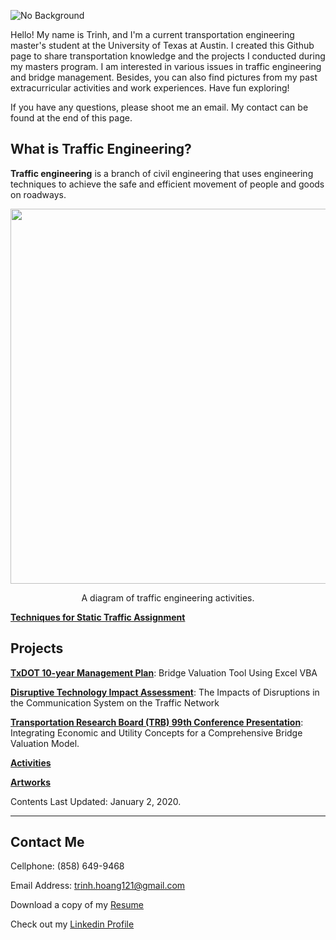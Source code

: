 ![No Background](https://user-images.githubusercontent.com/47671910/73321257-87df8b00-4207-11ea-9f74-72b200267ed9.png)

Hello! My name is Trinh, and I'm a current transportation engineering master's student at the University of Texas at Austin. I created this Github page to share transportation knowledge and the projects I conducted during my masters program. I am interested in various issues in traffic engineering and bridge management. Besides, you can also find pictures from my past extracurricular activities and work experiences. Have fun exploring!

If you have any questions, please shoot me an email. My contact can be found at the end of this page.

## What is Traffic Engineering?
**Traffic engineering** is a branch of civil engineering that uses engineering techniques to achieve the safe and efficient movement of people and goods on roadways.

<p align="center">
  <img width="600" src="https://user-images.githubusercontent.com/47671910/128548487-bda62e13-7bf6-44bb-bbc6-c5ef280d0e0e.png">
</p>

<p align="center">
  A diagram of traffic engineering activities.
</p>

[**Techniques for Static Traffic Assignment**](https://github.com/trinhshub/trinhshub.github.io/files/4017511/Organization.Chart.of.Transportation.Network.Analysis.pdf)

## Projects

[**TxDOT 10-year Management Plan**](https://trinhshub.github.io/Bridge-Management/): Bridge Valuation Tool Using Excel VBA

[**Disruptive Technology Impact Assessment**](https://trinhshub.github.io/Navigation-Systems-Disruptions/): The Impacts of Disruptions in the Communication System on the Traffic Network

[**Transportation Research Board (TRB) 99th Conference Presentation**](https://trinhshub.github.io/Papers/): Integrating Economic and Utility Concepts for a Comprehensive Bridge Valuation Model.

[**Activities**](https://trinhshub.github.io/Activities/)

[**Artworks**](https://trinhshub.github.io/Artworks/)
  
Contents Last Updated: January 2, 2020.

____________________________________________________________________________________________________________________________

## Contact Me

Cellphone: (858) 649-9468

Email Address: trinh.hoang121@gmail.com

Download a copy of my [Resume](https://github.com/trinhshub/Navigation-Systems-Disruptions/files/3821247/Resume.-.Trinh.Hoang.docx)

Check out my [Linkedin Profile](https://www.linkedin.com/in/trinhhoang1/)



